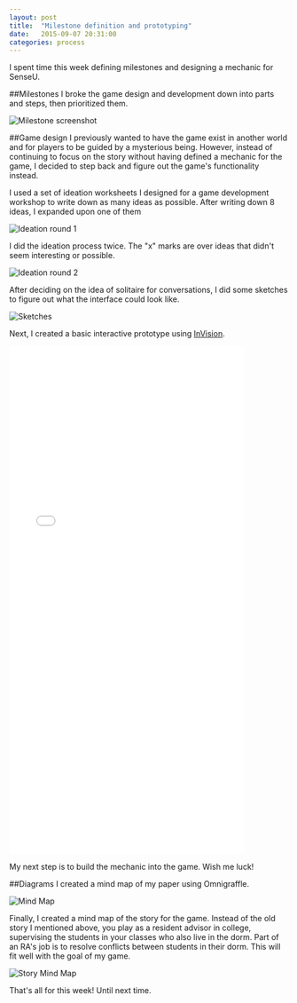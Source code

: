 ```yaml
---
layout: post
title:  "Milestone definition and prototyping"
date:   2015-09-07 20:31:00
categories: process
---
```

I spent time this week defining milestones and designing a mechanic for SenseU. 

##Milestones
I broke the game design and development down into parts and steps, then prioritized them.

![Milestone screenshot](/assets/img/posts/2015-09-07/milestone_screenshot_09072015.png)

##Game design
I previously wanted to have the game exist in another world and for players to be guided by a mysterious being. However, instead of continuing to focus on the story without having defined a mechanic for the game, I decided to step back and figure out the game's functionality instead.

I used a set of ideation worksheets I designed for a game development workshop to write down as many ideas as possible. After writing down 8 ideas, I expanded upon one of them

![Ideation round 1](/assets/img/posts/2015-09-07/ideation-round1.jpg)

I did the ideation process twice. The "x" marks are over ideas that didn't seem interesting or possible.

![Ideation round 2](/assets/img/posts/2015-09-07/ideation-round2.jpg)

After deciding on the idea of solitaire for conversations, I did some sketches to figure out what the interface could look like.

![Sketches](/assets/img/posts/2015-09-07/sketches.jpg)

Next, I created a basic interactive prototype using [InVision](https://projects.invisionapp.com/share/YU43NZM9X#/screens).

<iframe width="424" height="916" src="//invis.io/YU43NZM9X" frameborder="0" allowfullscreen></iframe>

My next step is to build the mechanic into the game. Wish me luck!

##Diagrams
I created a mind map of my paper using Omnigraffle.

![Mind Map](/assets/img/posts/2015-09-07/diagram_mind_map.png)

Finally, I created a mind map of the story for the game. Instead of the old story I mentioned above, you play as a resident advisor in college, supervising the students in your classes who also live in the dorm. Part of an RA's job is to resolve conflicts between students in their dorm. This will fit well with the goal of my game.

![Story Mind Map](/assets/img/posts/2015-09-07/diagram_story.png)

That's all for this week! Until next time.
